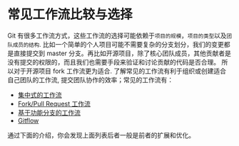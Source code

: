# 常见工作流比较与选择

Git 有很多工作流方式，这些工作流的选择可能依赖于`项目的规模`，`项目的类型`以及`团队成员的结构`.
比如一个简单的个人项目可能不需要复杂的分支划分，我们的变更都是直接提交到 master 分支。再比如开源项目，除了核心团队成员，其他贡献者是没有提交的权限的，而且我们也需要手段来验证和讨论贡献的代码是否合理。 所以对于开源项目
fork 工作流更为适合.
了解常见的工作流有利于组织或创建适合自己团队的工作流, 提交团队协作的效率；常见的工作流有：

* [集中式的工作流](centralized.md)
* [Fork/Pull Request 工作流](fork.md)
* [基于功能分支的工作流](feature.md)
* [Gitflow](gitflow.md)

通过下面的介绍，你会发现上面列表后者一般是前者的扩展和优化。
